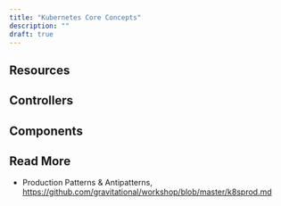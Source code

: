 ```yaml
---
title: "Kubernetes Core Concepts"
description: ""
draft: true
---
```

## Resources

## Controllers

## Components


## Read More
* Production Patterns & Antipatterns, <https://github.com/gravitational/workshop/blob/master/k8sprod.md>
